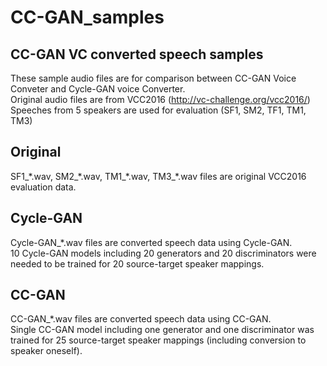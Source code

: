 # CC-GAN_samples  

## CC-GAN VC converted speech samples
  
These sample audio files are for comparison between CC-GAN Voice Conveter and Cycle-GAN voice Converter.  
Original audio files are from VCC2016 (http://vc-challenge.org/vcc2016/)  
Speeches from 5 speakers are used for evaluation (SF1, SM2, TF1, TM1, TM3) 
  
## Original
SF1_\*.wav, SM2_\*.wav, TM1_\*.wav, TM3_\*.wav files are original VCC2016 evaluation data.  

  
## Cycle-GAN
Cycle-GAN_\*.wav files are converted speech data using Cycle-GAN.  
10 Cycle-GAN models including 20 generators and 20 discriminators were needed to be trained for 20 source-target speaker mappings.  
  
## CC-GAN
CC-GAN_\*.wav files are converted speech data using CC-GAN.  
Single CC-GAN model including one generator and one discriminator was trained for 25 source-target speaker mappings (including conversion to speaker oneself).  

